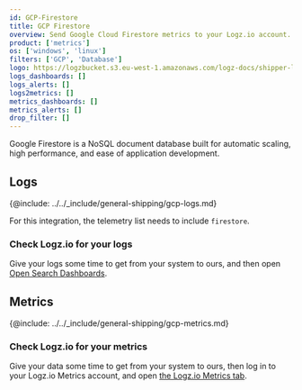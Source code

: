 ```yaml
---
id: GCP-Firestore
title: GCP Firestore
overview: Send Google Cloud Firestore metrics to your Logz.io account.
product: ['metrics']
os: ['windows', 'linux']
filters: ['GCP', 'Database']
logo: https://logzbucket.s3.eu-west-1.amazonaws.com/logz-docs/shipper-logos/firestore.png
logs_dashboards: []
logs_alerts: []
logs2metrics: []
metrics_dashboards: []
metrics_alerts: []
drop_filter: []
---
```




Google Firestore is a NoSQL document database built for automatic scaling, high performance, and ease of application development. 

## Logs

{@include: ../../_include/general-shipping/gcp-logs.md}  

For this integration, the telemetry list needs to include `firestore`.

### Check Logz.io for your logs

Give your logs some time to get from your system to ours, and then open [Open Search Dashboards](https://app.logz.io/#/dashboard/osd).

## Metrics

{@include: ../../_include/general-shipping/gcp-metrics.md}


### Check Logz.io for your metrics

Give your data some time to get from your system to ours, then log in to your Logz.io Metrics account, and open [the Logz.io Metrics tab](https://app.logz.io/#/dashboard/metrics/).